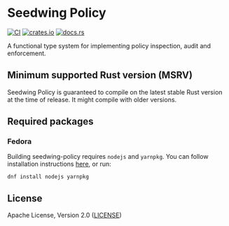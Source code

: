 # Seedwing Policy

[![CI](https://github.com/seedwing-io/seedwing-policy/workflows/CI/badge.svg)](https://github.com/seedwing-io/seedwing-policy/actions?query=workflow%3A%22CI%22)
[![crates.io](https://img.shields.io/crates/v/seedwing-policy-engine.svg)](https://crates.io/crates/seedwing-policy-engine)
[![docs.rs](https://docs.rs/seedwing-policy-engine/badge.svg)](https://docs.rs/seedwing-policy-engine)

A functional type system for implementing policy inspection, audit and enforcement.

## Minimum supported Rust version (MSRV)

Seedwing Policy is guaranteed to compile on the latest stable Rust version at the time of release. It might compile with older versions.

## Required packages
### Fedora

Building seedwing-policy requires `nodejs` and `yarnpkg`. You can follow installation instructions [here](https://developer.fedoraproject.org/tech/languages/nodejs/nodejs.html), or run:

`dnf install nodejs yarnpkg`

## License

Apache License, Version 2.0 ([LICENSE](LICENSE))
